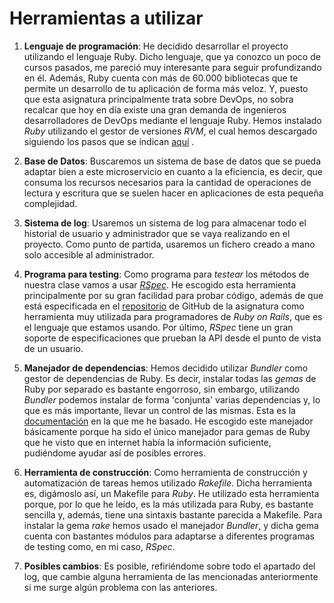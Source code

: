 # Herramientas a utilizar

1. **Lenguaje de programación**: He decidido desarrollar el proyecto utilizando el lenguaje Ruby. Dicho lenguaje, que ya conozco un poco de cursos pasados, me pareció muy interesante para seguir profundizando en él. Además, Ruby cuenta con más de 60.000 bibliotecas que te permite un desarrollo de tu aplicación de forma más veloz. Y, puesto que esta asignatura principalmente trata sobre DevOps, no sobra recalcar que hoy en día existe una gran demanda de ingenieros desarrolladores de DevOps mediante el lenguaje Ruby. Hemos instalado *Ruby* utilizando el gestor de versiones *RVM*, el cual hemos descargado siguiendo los pasos que se indican [aquí](https://rvm.io/rvm/install) .


2. **Base de Datos**: Buscaremos un sistema de base de datos que se pueda adaptar bien a este microservicio en cuanto a la eficiencia, es decir, que consuma los recursos necesarios para la cantidad de operaciones de lectura y escritura que se suelen hacer en aplicaciones de esta pequeña complejidad.


3. **Sistema de log**: Usaremos un sistema de log para almacenar todo el historial de usuario y administrador que se vaya realizando en el proyecto. Como punto de partida, usaremos un fichero creado a mano solo accesible al administrador.


4. **Programa para testing**: Como programa para *testear* los métodos de nuestra clase vamos a usar [*RSpec*](https://rspec.info/). He escogido esta herramienta principalmente por su gran facilidad para probar código, además de que está especificada en el [repositorio](https://jj.github.io/curso-tdd/temas/tests-unitarios.html) de GitHub de la asignatura como herramienta muy utilizada para programadores de *Ruby on Rails*, que es el lenguaje que estamos usando. Por último, *RSpec* tiene un gran soporte de especificaciones que prueban la API desde el punto de vista de un usuario.


5. **Manejador de dependencias**: Hemos decidido utilizar *Bundler* como gestor de dependencias de Ruby. Es decir, instalar todas las *gemas* de Ruby por separado es bastante engorroso, sin embargo, utilizando *Bundler* podemos instalar de forma 'conjunta' varias dependencias y, lo que es más importante, llevar un control de las mismas. Esta es la [documentación](https://help.dreamhost.com/hc/es/articles/115001070131-Usar-Bundler-para-instalar-Ruby-gems) en la que me he basado. He escogido este manejador básicamente porque ha sido el único manejador para gemas de Ruby que he visto que en internet había la información suficiente, pudiéndome ayudar así de posibles errores.


6. **Herramienta de construcción**: Como herramienta de construcción y automatización de tareas hemos utilizado *Rakefile*. Dicha herramienta es, digámoslo así, un Makefile para *Ruby*. He utilizado esta herramienta porque, por lo que he leído, es la más utilizada para Ruby, es bastante sencilla y, además, tiene una sintaxis bastante parecida a Makefile. Para instalar la gema *rake* hemos usado el manejador *Bundler*, y dicha gema cuenta con bastantes módulos para adaptarse a diferentes programas de testing como, en mi caso, *RSpec*.


7. **Posibles cambios**: Es posible, refiriéndome sobre todo el apartado del log, que cambie alguna herramienta de las mencionadas anteriormente si me surge algún problema con las anteriores. 




